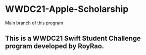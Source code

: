 # WWDC21-Apple-Scholarship
Main branch of this program
## This is a WWDC21 Swift Student Challenge program developed by RoyRao.
